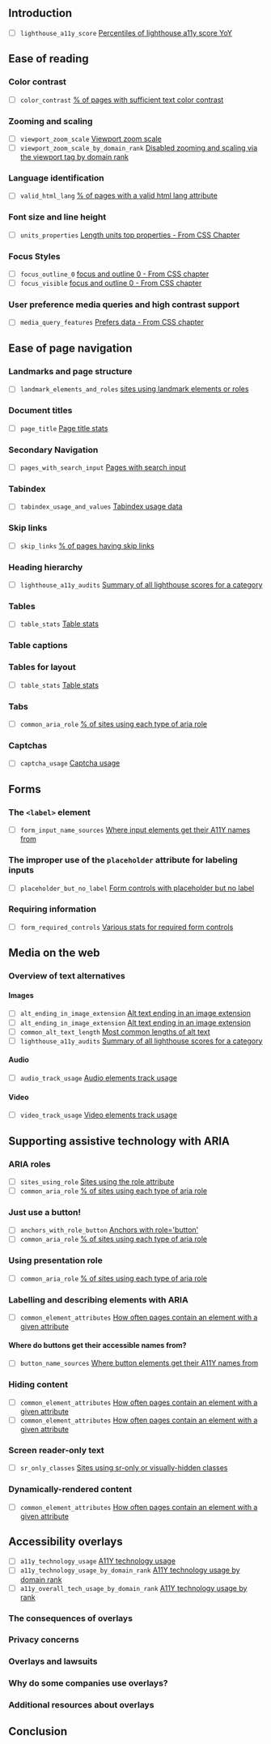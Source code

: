 
## Introduction

- [ ] `lighthouse_a11y_score` [Percentiles of lighthouse a11y score YoY](https://docs.google.com/spreadsheets/d/1ladaKh6RbtMKQwkccwxDJGQf85KyhfLrtlM_9e9sLH8/edit#gid=482303886)

## Ease of reading


### Color contrast

- [ ] `color_contrast` [% of pages with sufficient text color contrast](https://docs.google.com/spreadsheets/d/1ladaKh6RbtMKQwkccwxDJGQf85KyhfLrtlM_9e9sLH8/edit#gid=1468870242)

### Zooming and scaling

- [ ] `viewport_zoom_scale` [Viewport zoom scale](https://docs.google.com/spreadsheets/d/1ladaKh6RbtMKQwkccwxDJGQf85KyhfLrtlM_9e9sLH8/edit#gid=602773443)
- [ ] `viewport_zoom_scale_by_domain_rank` [Disabled zooming and scaling via the viewport tag by domain rank](https://docs.google.com/spreadsheets/d/1ladaKh6RbtMKQwkccwxDJGQf85KyhfLrtlM_9e9sLH8/edit#gid=1896788548)

### Language identification

- [ ] `valid_html_lang` [% of pages with a valid html lang attribute](https://docs.google.com/spreadsheets/d/1ladaKh6RbtMKQwkccwxDJGQf85KyhfLrtlM_9e9sLH8/edit#gid=420415839)

### Font size and line height

- [ ] `units_properties` [Length units top properties - From CSS Chapter](https://docs.google.com/spreadsheets/d/1ladaKh6RbtMKQwkccwxDJGQf85KyhfLrtlM_9e9sLH8/edit#gid=955782036)

### Focus Styles

- [ ] `focus_outline_0` [focus and outline 0 - From CSS chapter](https://docs.google.com/spreadsheets/d/1ladaKh6RbtMKQwkccwxDJGQf85KyhfLrtlM_9e9sLH8/edit#gid=1548098920)
- [ ] `focus_visible` [focus and outline 0 - From CSS chapter](https://docs.google.com/spreadsheets/d/1ladaKh6RbtMKQwkccwxDJGQf85KyhfLrtlM_9e9sLH8/edit#gid=1548098920)

### User preference media queries and high contrast support

- [ ] `media_query_features` [Prefers data - From CSS chapter](https://docs.google.com/spreadsheets/d/1ladaKh6RbtMKQwkccwxDJGQf85KyhfLrtlM_9e9sLH8/edit#gid=48059230)

## Ease of page navigation


### Landmarks and page structure

- [ ] `landmark_elements_and_roles` [sites using landmark elements or roles](https://docs.google.com/spreadsheets/d/1ladaKh6RbtMKQwkccwxDJGQf85KyhfLrtlM_9e9sLH8/edit#gid=2141972716)

### Document titles

- [ ] `page_title` [Page title stats](https://docs.google.com/spreadsheets/d/1ladaKh6RbtMKQwkccwxDJGQf85KyhfLrtlM_9e9sLH8/edit#gid=634812711)

### Secondary Navigation

- [ ] `pages_with_search_input` [Pages with search input](https://docs.google.com/spreadsheets/d/1ladaKh6RbtMKQwkccwxDJGQf85KyhfLrtlM_9e9sLH8/edit#gid=830945637)

### Tabindex

- [ ] `tabindex_usage_and_values` [Tabindex usage data](https://docs.google.com/spreadsheets/d/1ladaKh6RbtMKQwkccwxDJGQf85KyhfLrtlM_9e9sLH8/edit#gid=1436895233)

### Skip links

- [ ] `skip_links` [% of pages having skip links](https://docs.google.com/spreadsheets/d/1ladaKh6RbtMKQwkccwxDJGQf85KyhfLrtlM_9e9sLH8/edit#gid=1778743357)

### Heading hierarchy

- [ ] `lighthouse_a11y_audits` [Summary of all lighthouse scores for a category](https://docs.google.com/spreadsheets/d/1ladaKh6RbtMKQwkccwxDJGQf85KyhfLrtlM_9e9sLH8/edit#gid=1270834582)

### Tables

- [ ] `table_stats` [Table stats](https://docs.google.com/spreadsheets/d/1ladaKh6RbtMKQwkccwxDJGQf85KyhfLrtlM_9e9sLH8/edit#gid=599630882)

### Table captions


### Tables for layout

- [ ] `table_stats` [Table stats](https://docs.google.com/spreadsheets/d/1ladaKh6RbtMKQwkccwxDJGQf85KyhfLrtlM_9e9sLH8/edit#gid=599630882)

### Tabs

- [ ] `common_aria_role` [% of sites using each type of aria role](https://docs.google.com/spreadsheets/d/1ladaKh6RbtMKQwkccwxDJGQf85KyhfLrtlM_9e9sLH8/edit#gid=283521996)

### Captchas

- [ ] `captcha_usage` [Captcha usage](https://docs.google.com/spreadsheets/d/1ladaKh6RbtMKQwkccwxDJGQf85KyhfLrtlM_9e9sLH8/edit#gid=1615174635)

## Forms


### The `<label>` element

- [ ] `form_input_name_sources` [Where input elements get their A11Y names from](https://docs.google.com/spreadsheets/d/1ladaKh6RbtMKQwkccwxDJGQf85KyhfLrtlM_9e9sLH8/edit#gid=1245935907)

### The improper use of the `placeholder` attribute for labeling inputs

- [ ] `placeholder_but_no_label` [Form controls with placeholder but no label](https://docs.google.com/spreadsheets/d/1ladaKh6RbtMKQwkccwxDJGQf85KyhfLrtlM_9e9sLH8/edit#gid=1464041597)

### Requiring information

- [ ] `form_required_controls` [Various stats for required form controls](https://docs.google.com/spreadsheets/d/1ladaKh6RbtMKQwkccwxDJGQf85KyhfLrtlM_9e9sLH8/edit#gid=1918657462)

## Media on the web


### Overview of text alternatives


#### Images

- [ ] `alt_ending_in_image_extension` [Alt text ending in an image extension](https://docs.google.com/spreadsheets/d/1ladaKh6RbtMKQwkccwxDJGQf85KyhfLrtlM_9e9sLH8/edit#gid=304752448)
- [ ] `alt_ending_in_image_extension` [Alt text ending in an image extension](https://docs.google.com/spreadsheets/d/1ladaKh6RbtMKQwkccwxDJGQf85KyhfLrtlM_9e9sLH8/edit#gid=304752448)
- [ ] `common_alt_text_length` [Most common lengths of alt text](https://docs.google.com/spreadsheets/d/1ladaKh6RbtMKQwkccwxDJGQf85KyhfLrtlM_9e9sLH8/edit#gid=877399863)
- [ ] `lighthouse_a11y_audits` [Summary of all lighthouse scores for a category](https://docs.google.com/spreadsheets/d/1ladaKh6RbtMKQwkccwxDJGQf85KyhfLrtlM_9e9sLH8/edit#gid=1270834582)

#### Audio

- [ ] `audio_track_usage` [Audio elements track usage](https://docs.google.com/spreadsheets/d/1ladaKh6RbtMKQwkccwxDJGQf85KyhfLrtlM_9e9sLH8/edit#gid=201877037)

#### Video

- [ ] `video_track_usage` [Video elements track usage](https://docs.google.com/spreadsheets/d/1ladaKh6RbtMKQwkccwxDJGQf85KyhfLrtlM_9e9sLH8/edit#gid=345150659)

## Supporting assistive technology with ARIA


### ARIA roles

- [ ] `sites_using_role` [Sites using the role attribute](https://docs.google.com/spreadsheets/d/1ladaKh6RbtMKQwkccwxDJGQf85KyhfLrtlM_9e9sLH8/edit#gid=752623932)
- [ ] `common_aria_role` [% of sites using each type of aria role](https://docs.google.com/spreadsheets/d/1ladaKh6RbtMKQwkccwxDJGQf85KyhfLrtlM_9e9sLH8/edit#gid=283521996)

### Just use a button!

- [ ] `anchors_with_role_button` [Anchors with role='button'](https://docs.google.com/spreadsheets/d/1ladaKh6RbtMKQwkccwxDJGQf85KyhfLrtlM_9e9sLH8/edit#gid=751886683)
- [ ] `common_aria_role` [% of sites using each type of aria role](https://docs.google.com/spreadsheets/d/1ladaKh6RbtMKQwkccwxDJGQf85KyhfLrtlM_9e9sLH8/edit#gid=283521996)

### Using presentation role

- [ ] `common_aria_role` [% of sites using each type of aria role](https://docs.google.com/spreadsheets/d/1ladaKh6RbtMKQwkccwxDJGQf85KyhfLrtlM_9e9sLH8/edit#gid=283521996)

### Labelling and describing elements with ARIA

- [ ] `common_element_attributes` [How often pages contain an element with a given attribute](https://docs.google.com/spreadsheets/d/1ladaKh6RbtMKQwkccwxDJGQf85KyhfLrtlM_9e9sLH8/edit#gid=711360879)

#### Where do buttons get their accessible names from?

- [ ] `button_name_sources` [Where button elements get their A11Y names from](https://docs.google.com/spreadsheets/d/1ladaKh6RbtMKQwkccwxDJGQf85KyhfLrtlM_9e9sLH8/edit#gid=597786485)

### Hiding content

- [ ] `common_element_attributes` [How often pages contain an element with a given attribute](https://docs.google.com/spreadsheets/d/1ladaKh6RbtMKQwkccwxDJGQf85KyhfLrtlM_9e9sLH8/edit#gid=711360879)
- [ ] `common_element_attributes` [How often pages contain an element with a given attribute](https://docs.google.com/spreadsheets/d/1ladaKh6RbtMKQwkccwxDJGQf85KyhfLrtlM_9e9sLH8/edit#gid=711360879)

### Screen reader-only text

- [ ] `sr_only_classes` [Sites using sr-only or visually-hidden classes](https://docs.google.com/spreadsheets/d/1ladaKh6RbtMKQwkccwxDJGQf85KyhfLrtlM_9e9sLH8/edit#gid=642136962)

### Dynamically-rendered content

- [ ] `common_element_attributes` [How often pages contain an element with a given attribute](https://docs.google.com/spreadsheets/d/1ladaKh6RbtMKQwkccwxDJGQf85KyhfLrtlM_9e9sLH8/edit#gid=711360879)

## Accessibility overlays

- [ ] `a11y_technology_usage` [A11Y technology usage](https://docs.google.com/spreadsheets/d/1ladaKh6RbtMKQwkccwxDJGQf85KyhfLrtlM_9e9sLH8/edit#gid=667492149)
- [ ] `a11y_technology_usage_by_domain_rank` [A11Y technology usage by domain rank](https://docs.google.com/spreadsheets/d/1ladaKh6RbtMKQwkccwxDJGQf85KyhfLrtlM_9e9sLH8/edit#gid=1961985994)
- [ ] `a11y_overall_tech_usage_by_domain_rank` [A11Y technology usage by rank](https://docs.google.com/spreadsheets/d/1ladaKh6RbtMKQwkccwxDJGQf85KyhfLrtlM_9e9sLH8/edit#gid=134319036)

### The consequences of overlays


### Privacy concerns


### Overlays and lawsuits


### Why do some companies use overlays?


### Additional resources about overlays


## Conclusion

